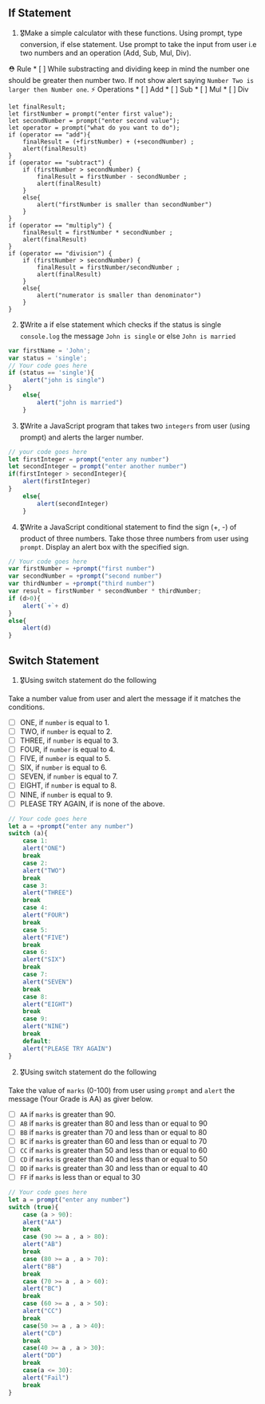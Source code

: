 ## If Statement
1.  🎖Make a simple calculator with these functions. Using prompt, type conversion, if else statement. Use prompt to take the input from user i.e two numbers and an operation (Add, Sub, Mul, Div).

  ⛑ Rule
    * [ ] While substracting and dividing keep in mind the number one should be greater then number two. If not show alert saying `Number Two is larger then Number one`.
  ⚡️ Operations
    * [ ] Add
    * [ ] Sub
    * [ ] Mul
    * [ ] Div

	let finalResult;
	let firstNumber = prompt("enter first value");
	let secondNumber = prompt("enter second value");
	let operator = prompt("what do you want to do");
	if (operator == "add"){
		finalResult = (+firstNumber) + (+secondNumber) ;
		alert(finalResult)
	}
	if (operator == "subtract") {
		if (firstNumber > secondNumber) {
			finalResult = firstNumber - secondNumber ;
			alert(finalResult)
		}
		else{
			alert("firstNumber is smaller than secondNumber")
		}
	}
	if (operator == "multiply") {
		finalResult = firstNumber * secondNumber ;
		alert(finalResult)
	}
	if (operator == "division") {
		if (firstNumber > secondNumber) {
			finalResult = firstNumber/secondNumber ;
			alert(finalResult)
		}
		else{
			alert("numerator is smaller than denominator")
		}
	}


2. 🎖Write a if else statement which checks if the status is single `console.log` the message `John is single` or else `John is married`
```js
var firstName = 'John';
var status = 'single';
// Your code goes here
if (status == 'single'){
	alert("john is single")
}
	else{
		alert("john is married")
	}
```

3. 🎖Write a JavaScript program that takes two `integers` from user (using prompt) and alerts the larger number.
```js
// your code goes here
let firstInteger = prompt("enter any number")
let secondInteger = prompt("enter another number")
if(firstInteger > secondInteger){
	alert(firstInteger)
}
	else{
		alert(secondInteger)
	}
```

4. 🎖Write a JavaScript conditional statement to find the sign (+, -) of product of three numbers. Take those three numbers from user using `prompt`. Display an alert box with the specified sign.

```js
// Your code goes here
var firstNumber = +prompt("first number")
var secondNumber = +prompt("second number")
var thirdNumber = +prompt("third number")
var result = firstNumber * secondNumber * thirdNumber;
if (d>0){
	alert(`+`+ d)
}
else{
	alert(d)
}
```

## Switch Statement

1. 🎖Using switch statement do the following

Take a number value from user and alert the message if it matches the conditions.
* [ ] ONE, if `number` is equal to 1.
* [ ] TWO, if `number` is equal to 2.
* [ ] THREE, if `number` is equal to 3.
* [ ] FOUR, if `number` is equal to 4.
* [ ] FIVE, if `number` is equal to 5.
* [ ] SIX, if `number` is equal to 6.
* [ ] SEVEN, if `number` is equal to 7.
* [ ] EIGHT, if `number` is equal to 8.
* [ ] NINE, if `number` is equal to 9.
* [ ] PLEASE TRY AGAIN, if  is none of the above.
```js
// Your code goes here
let a = +prompt("enter any number")
switch (a){
	case 1:
	alert("ONE")
	break
	case 2:
	alert("TWO")
	break
	case 3:
	alert("THREE")
	break
	case 4:
	alert("FOUR")
	break
	case 5:
	alert("FIVE")
	break
	case 6:
	alert("SIX")
	break
	case 7:
	alert("SEVEN")
	break
	case 8:
	alert("EIGHT")
	break
	case 9:
	alert("NINE")
	break
	default:
	alert("PLEASE TRY AGAIN")
}
```

2. 🎖Using switch statement do the following

Take the value of `marks` (0-100) from user using `prompt` and `alert` the message (Your Grade is AA) as giver below.
* [ ] `AA` if `marks` is greater than 90.
* [ ] `AB` if `marks` is greater than 80 and less than or equal to 90
* [ ] `BB` if `marks` is greater than 70 and less than or equal to 80
* [ ] `BC` if `marks` is greater than 60 and less than or equal to 70
* [ ] `CC` if `marks` is greater than 50 and less than or equal to 60
* [ ] `CD` if `marks` is greater than 40 and less than or equal to 50
* [ ] `DD` if `marks` is greater than 30 and less than or equal to 40
* [ ] `FF` if `marks` is less than or equal to 30
```js
// Your code goes here
let a = prompt("enter any number")
switch (true){
	case (a > 90):
	alert("AA")
	break
	case (90 >= a , a > 80):
	alert("AB")
	break
	case (80 >= a , a > 70):
	alert("BB")
	break
	case (70 >= a , a > 60):
	alert("BC")
	break
	case (60 >= a , a > 50):
	alert("CC")
	break
	case(50 >= a , a > 40):
	alert("CD")
	break
	case(40 >= a , a > 30):
	alert("DD")
	break
	case(a <= 30):
	alert("Fail")
	break
}
```
